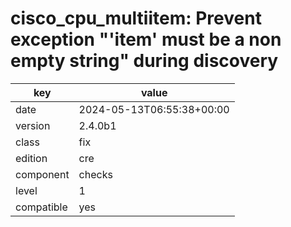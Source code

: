 [//]: # (werk v2)
# cisco_cpu_multiitem: Prevent exception "'item' must be a non empty string" during discovery

key        | value
---------- | ---
date       | 2024-05-13T06:55:38+00:00
version    | 2.4.0b1
class      | fix
edition    | cre
component  | checks
level      | 1
compatible | yes


